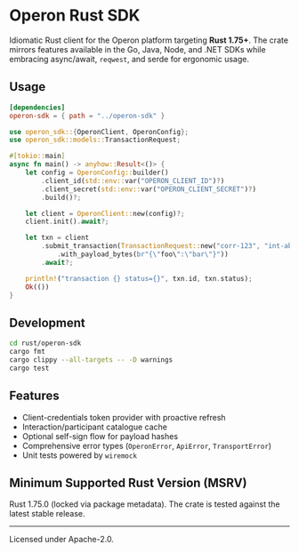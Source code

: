 # Operon Rust SDK

Idiomatic Rust client for the Operon platform targeting **Rust 1.75+**. The crate mirrors features available in the Go, Java, Node, and .NET SDKs while embracing async/await, `reqwest`, and serde for ergonomic usage.

## Usage

```toml
[dependencies]
operon-sdk = { path = "../operon-sdk" }
```

```rust
use operon_sdk::{OperonClient, OperonConfig};
use operon_sdk::models::TransactionRequest;

#[tokio::main]
async fn main() -> anyhow::Result<()> {
    let config = OperonConfig::builder()
        .client_id(std::env::var("OPERON_CLIENT_ID")?)
        .client_secret(std::env::var("OPERON_CLIENT_SECRET")?)
        .build()?;

    let client = OperonClient::new(config)?;
    client.init().await?;

    let txn = client
        .submit_transaction(TransactionRequest::new("corr-123", "int-abc")?
            .with_payload_bytes(br"{\"foo\":\"bar\"}"))
        .await?;

    println!("transaction {} status={}", txn.id, txn.status);
    Ok(())
}
```

## Development

```bash
cd rust/operon-sdk
cargo fmt
cargo clippy --all-targets -- -D warnings
cargo test
```

## Features

- Client-credentials token provider with proactive refresh
- Interaction/participant catalogue cache
- Optional self-sign flow for payload hashes
- Comprehensive error types (`OperonError`, `ApiError`, `TransportError`)
- Unit tests powered by `wiremock`

## Minimum Supported Rust Version (MSRV)

Rust 1.75.0 (locked via package metadata). The crate is tested against the latest stable release.

---

Licensed under Apache-2.0.
